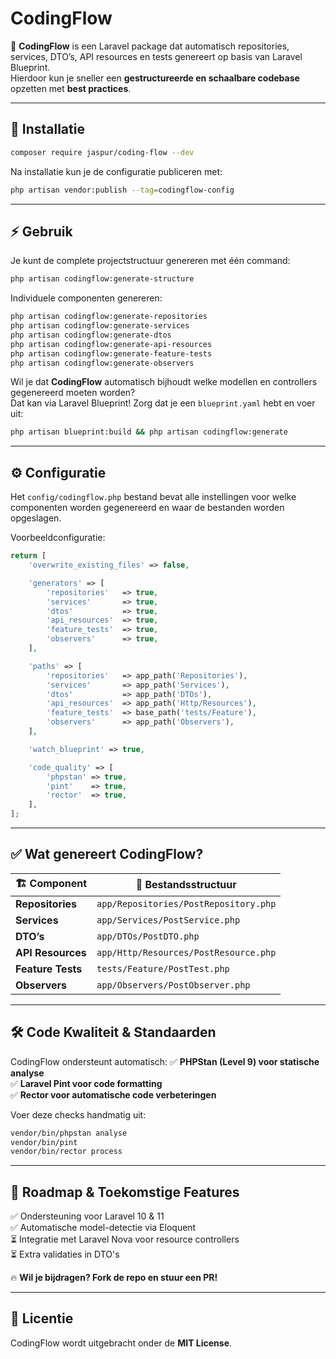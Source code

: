 # CodingFlow

🚀 **CodingFlow** is een Laravel package dat automatisch repositories, services, DTO’s, API resources en tests genereert op basis van Laravel Blueprint.  
Hierdoor kun je sneller een **gestructureerde en schaalbare codebase** opzetten met **best practices**.  

---

## 📌 **Installatie**

```sh
composer require jaspur/coding-flow --dev
```

Na installatie kun je de configuratie publiceren met:

```sh
php artisan vendor:publish --tag=codingflow-config
```

---

## ⚡ **Gebruik**

Je kunt de complete projectstructuur genereren met één command:  

```sh
php artisan codingflow:generate-structure
```

Individuele componenten genereren:

```sh
php artisan codingflow:generate-repositories
php artisan codingflow:generate-services
php artisan codingflow:generate-dtos
php artisan codingflow:generate-api-resources
php artisan codingflow:generate-feature-tests
php artisan codingflow:generate-observers
```

Wil je dat **CodingFlow** automatisch bijhoudt welke modellen en controllers gegenereerd moeten worden?  
Dat kan via Laravel Blueprint! Zorg dat je een `blueprint.yaml` hebt en voer uit:  

```sh
php artisan blueprint:build && php artisan codingflow:generate
```

---

## ⚙ **Configuratie**

Het `config/codingflow.php` bestand bevat alle instellingen voor welke componenten worden gegenereerd en waar de bestanden worden opgeslagen.  

Voorbeeldconfiguratie:

```php
return [
    'overwrite_existing_files' => false,

    'generators' => [
        'repositories'   => true,
        'services'       => true,
        'dtos'           => true,
        'api_resources'  => true,
        'feature_tests'  => true,
        'observers'      => true,
    ],

    'paths' => [
        'repositories'   => app_path('Repositories'),
        'services'       => app_path('Services'),
        'dtos'           => app_path('DTOs'),
        'api_resources'  => app_path('Http/Resources'),
        'feature_tests'  => base_path('tests/Feature'),
        'observers'      => app_path('Observers'),
    ],

    'watch_blueprint' => true,

    'code_quality' => [
        'phpstan' => true,
        'pint'    => true,
        'rector'  => true,
    ],
];
```

---

## ✅ **Wat genereert CodingFlow?**

| 🏗 **Component**   | 📄 **Bestandsstructuur** |
|------------------|------------------|
| **Repositories** | `app/Repositories/PostRepository.php` |
| **Services** | `app/Services/PostService.php` |
| **DTO’s** | `app/DTOs/PostDTO.php` |
| **API Resources** | `app/Http/Resources/PostResource.php` |
| **Feature Tests** | `tests/Feature/PostTest.php` |
| **Observers** | `app/Observers/PostObserver.php` |

---

## 🛠 **Code Kwaliteit & Standaarden**
CodingFlow ondersteunt automatisch:
✅ **PHPStan (Level 9) voor statische analyse**  
✅ **Laravel Pint voor code formatting**  
✅ **Rector voor automatische code verbeteringen**  

Voer deze checks handmatig uit:

```sh
vendor/bin/phpstan analyse
vendor/bin/pint
vendor/bin/rector process
```

---

## 🎯 **Roadmap & Toekomstige Features**
✅ Ondersteuning voor Laravel 10 & 11  
✅ Automatische model-detectie via Eloquent  
⏳ Integratie met Laravel Nova voor resource controllers  
⏳ Extra validaties in DTO's  

🔥 **Wil je bijdragen? Fork de repo en stuur een PR!**  

---

## 📜 **Licentie**
CodingFlow wordt uitgebracht onder de **MIT License**.  
